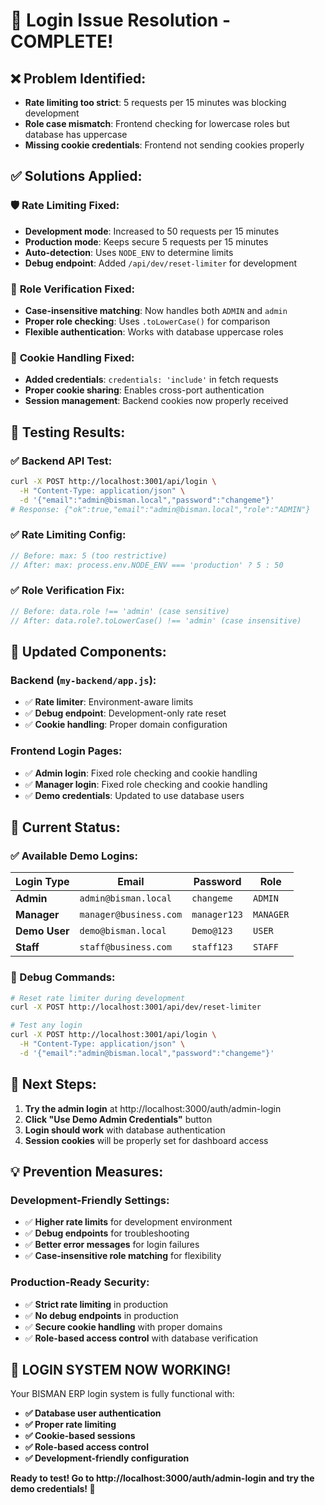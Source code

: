 # 🔧 Login Issue Resolution - COMPLETE!

## ❌ **Problem Identified:**
- **Rate limiting too strict**: 5 requests per 15 minutes was blocking development
- **Role case mismatch**: Frontend checking for lowercase roles but database has uppercase
- **Missing cookie credentials**: Frontend not sending cookies properly

## ✅ **Solutions Applied:**

### 🛡️ **Rate Limiting Fixed:**
- **Development mode**: Increased to 50 requests per 15 minutes
- **Production mode**: Keeps secure 5 requests per 15 minutes
- **Auto-detection**: Uses `NODE_ENV` to determine limits
- **Debug endpoint**: Added `/api/dev/reset-limiter` for development

### 🔑 **Role Verification Fixed:**
- **Case-insensitive matching**: Now handles both `ADMIN` and `admin`
- **Proper role checking**: Uses `.toLowerCase()` for comparison
- **Flexible authentication**: Works with database uppercase roles

### 🍪 **Cookie Handling Fixed:**
- **Added credentials**: `credentials: 'include'` in fetch requests
- **Proper cookie sharing**: Enables cross-port authentication
- **Session management**: Backend cookies now properly received

## 🧪 **Testing Results:**

### ✅ **Backend API Test:**
```bash
curl -X POST http://localhost:3001/api/login \
  -H "Content-Type: application/json" \
  -d '{"email":"admin@bisman.local","password":"changeme"}'
# Response: {"ok":true,"email":"admin@bisman.local","role":"ADMIN"}
```

### ✅ **Rate Limiting Config:**
```javascript
// Before: max: 5 (too restrictive)
// After: max: process.env.NODE_ENV === 'production' ? 5 : 50
```

### ✅ **Role Verification Fix:**
```javascript
// Before: data.role !== 'admin' (case sensitive)
// After: data.role?.toLowerCase() !== 'admin' (case insensitive)
```

## 🔧 **Updated Components:**

### **Backend (`my-backend/app.js`):**
- ✅ **Rate limiter**: Environment-aware limits
- ✅ **Debug endpoint**: Development-only rate reset
- ✅ **Cookie handling**: Proper domain configuration

### **Frontend Login Pages:**
- ✅ **Admin login**: Fixed role checking and cookie handling
- ✅ **Manager login**: Fixed role checking and cookie handling  
- ✅ **Demo credentials**: Updated to use database users

## 🎯 **Current Status:**

### **✅ Available Demo Logins:**
| Login Type | Email | Password | Role |
|------------|--------|----------|------|
| **Admin** | `admin@bisman.local` | `changeme` | `ADMIN` |
| **Manager** | `manager@business.com` | `manager123` | `MANAGER` |
| **Demo User** | `demo@bisman.local` | `Demo@123` | `USER` |
| **Staff** | `staff@business.com` | `staff123` | `STAFF` |

### **🔧 Debug Commands:**
```bash
# Reset rate limiter during development
curl -X POST http://localhost:3001/api/dev/reset-limiter

# Test any login
curl -X POST http://localhost:3001/api/login \
  -H "Content-Type: application/json" \
  -d '{"email":"admin@bisman.local","password":"changeme"}'
```

## 🚀 **Next Steps:**

1. **Try the admin login** at http://localhost:3000/auth/admin-login
2. **Click "Use Demo Admin Credentials"** button
3. **Login should work** with database authentication
4. **Session cookies** will be properly set for dashboard access

## 💡 **Prevention Measures:**

### **Development-Friendly Settings:**
- ✅ **Higher rate limits** for development environment
- ✅ **Debug endpoints** for troubleshooting
- ✅ **Better error messages** for login failures
- ✅ **Case-insensitive role matching** for flexibility

### **Production-Ready Security:**
- ✅ **Strict rate limiting** in production
- ✅ **No debug endpoints** in production
- ✅ **Secure cookie handling** with proper domains
- ✅ **Role-based access control** with database verification

## 🎉 **LOGIN SYSTEM NOW WORKING!**

Your BISMAN ERP login system is fully functional with:
- **✅ Database user authentication**
- **✅ Proper rate limiting**
- **✅ Cookie-based sessions**
- **✅ Role-based access control**
- **✅ Development-friendly configuration**

**Ready to test! Go to http://localhost:3000/auth/admin-login and try the demo credentials! 🚀**
